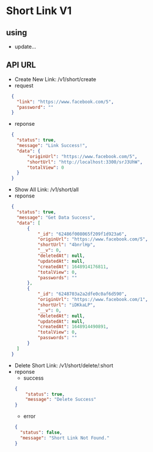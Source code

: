 # Short Link V1
## using
 - update...

## API URL
 - Create New Link: /v1/short/create
  - request
  ```json
    {
      "link": "https://www.facebook.com/5",
      "password": ""
    }
  ```
  - reponse
  ```json
    {
      "status": true,
      "message": "Link Success!",
      "data": {
          "originUrl": "https://www.facebook.com/5",
          "shortUrl": "http://localhost:3300/srJ3UhW",
          "totalView": 0
      }
    }
  ```
 - Show All Link: /v1/short/all
  - reponse
  ```json
    {
      "status": true,
      "message": "Get Data Success",
      "data": [
          {
              "_id": "62486f008065f209f1d923a6",
              "originUrl": "https://www.facebook.com/5",
              "shortUrl": "4bnrlHp",
              "__v": 0,
              "deletedAt": null,
              "updatedAt": null,
              "createdAt": 1648914176811,
              "totalView": 0,
              "passwords": ""
          },
          {
              "_id": "6248703a2a2dfe0c0af6d590",
              "originUrl": "https://www.facebook.com/1",
              "shortUrl": "iDKkaLP",
              "__v": 0,
              "deletedAt": null,
              "updatedAt": null,
              "createdAt": 1648914490891,
              "totalView": 0,
              "passwords": ""
          }
      ]
    }
  ```

 - Delete Short Link: /v1/short/delete/:short
 - reponse
    - success
    ```json
    {
        "status": true,
        "message": "Delete Success"
    }
    ```
    - error
    ```json
    {
      "status": false,
      "message": "Short Link Not Found."
    }
    ```